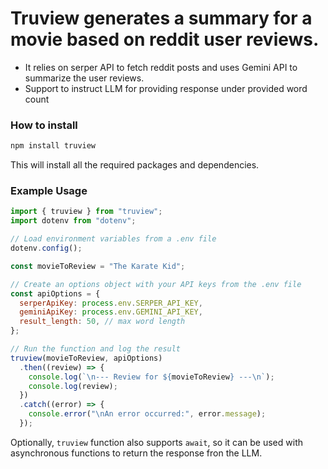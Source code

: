 # Truview generates a summary for a movie based on reddit user reviews.

- It relies on serper API to fetch reddit posts and uses Gemini API to summarize the user reviews.
- Support to instruct LLM for providing response under provided word count

### How to install

```bash
npm install truview
```

This will install all the required packages and dependencies.

### Example Usage

```js
import { truview } from "truview";
import dotenv from "dotenv";

// Load environment variables from a .env file
dotenv.config();

const movieToReview = "The Karate Kid";

// Create an options object with your API keys from the .env file
const apiOptions = {
  serperApiKey: process.env.SERPER_API_KEY,
  geminiApiKey: process.env.GEMINI_API_KEY,
  result_length: 50, // max word length
};

// Run the function and log the result
truview(movieToReview, apiOptions)
  .then((review) => {
    console.log(`\n--- Review for ${movieToReview} ---\n`);
    console.log(review);
  })
  .catch((error) => {
    console.error("\nAn error occurred:", error.message);
  });
```

Optionally, ```truview``` function also supports ```await```, so it can be used with asynchronous functions to return the response fron the LLM.
